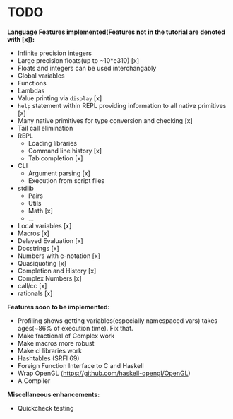 # TODO

**Language Features implemented(Features not in the tutorial are denoted with [x]):**
* Infinite precision integers
* Large precision floats(up to ~10\*e310) [x]
* Floats and integers can be used interchangably
* Global variables
* Functions
* Lambdas
* Value printing via `display` [x]
* `help` statement within REPL providing information to all native primitives [x]
* Many native primitives for type conversion and checking [x]
* Tail call elimination
* REPL
  * Loading libraries
  * Command line history [x]
  * Tab completion [x]
* CLI
  * Argument parsing [x]
  * Execution from script files
* stdlib
  * Pairs
  * Utils
  * Math [x]
  * ...
* Local variables [x]
* Macros [x]
* Delayed Evaluation [x]
* Docstrings [x]
* Numbers with e-notation [x]
* Quasiquoting [x]
* Completion and History [x]
* Complex Numbers [x]
* call/cc [x]
* rationals [x]

**Features soon to be implemented:**
* Profiling shows getting variables(especially namespaced vars) takes ages(~86% of execution time). Fix that.
* Make fractional of Complex work
* Make macros more robust
* Make cl libraries work
* Hashtables (SRFI 69)
* Foreign Function Interface to C and Haskell
* Wrap OpenGL (https://github.com/haskell-opengl/OpenGL)
* A Compiler

**Miscellaneous enhancements:**
* Quickcheck testing
